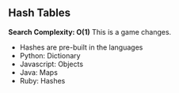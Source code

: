## Hash Tables

**Search Complexity: O(1)**
This is a game changes.


* Hashes are pre-built in the languages
* Python: Dictionary
* Javascript: Objects
* Java: Maps
* Ruby: Hashes